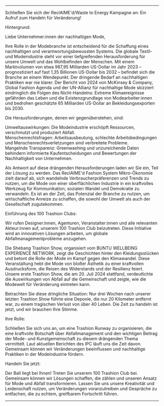 ---

Schließen Sie sich der ReclAIME'd/Waste to Energy Kampagne an: Ein Aufruf zum Handeln für Veränderung!

Hintergrund:

Liebe Unternehmer:innen der nachhaltigen Mode,

Ihre Rolle in der Modebranche ist entscheidend für die Schaffung eines nachhaltigen und verantwortungsbewussten Systems. Die globale Textil- und Modeindustrie steht vor einer tiefgreifenden Herausforderung für unsere Umwelt und das Wohlbefinden der Menschen. Mit einem Marktvolumen von etwa 987,95 Milliarden US-Dollar im Jahr 2023 – prognostiziert auf fast 1,35 Billionen US-Dollar bis 2032 – befindet sich die Branche an einem Wendepunkt. Der dringende Bedarf an nachhaltigen Praktiken war nie klarer. Der Bericht von 2024 von McKinsey & Company, Global Fashion Agenda und der UN-Allianz für nachhaltige Mode skizziert eindringlich die Folgen des Nicht-Handelns: Extreme Klimaereignisse gefährden das Leben und die Existenzgrundlage von Modearbeiter:innen und bedrohen geschätzte 65 Milliarden US-Dollar an Bekleidungsexporten bis 2030.

Die Herausforderungen, denen wir gegenüberstehen, sind:

Umweltauswirkungen: Die Modeindustrie erschöpft Ressourcen, verschmutzt und produziert Abfall.  
Menschenrechtsfragen: Arbeitsausbeutung, schlechte Arbeitsbedingungen und Menschenrechtsverletzungen sind verbreitete Probleme.  
Mangelnde Transparenz: Greenwashing und unzureichende Daten behindern informierte Kaufentscheidungen und Bewertungen der Nachhaltigkeit von Unternehmen.  

Als Antwort auf diese drängenden Herausforderungen laden wir Sie ein, Teil der Lösung zu werden. Das ReclAIME'd Fashion System Mikro-Ökonomie zielt darauf ab, sich wandelnde Verbraucherpräferenzen und Trends zu nutzen, um die Mode von einer oberflächlichen Industrie in ein kraftvolles Werkzeug für Kommunikation, sozialen Wandel und Demokratie zu verwandeln. Es ist an der Zeit, das Potenzial der Branche zu nutzen, um wirtschaftliche Anreize zu schaffen, die sowohl der Umwelt als auch der Gesellschaft zugutekommen.

Einführung des 100 Trashion Clubs:

Wir rufen Designer:innen, Agenturen, Veranstalter:innen und alle relevanten Akteur:innen auf, unserem 100 Trashion Club beizutreten. Diese Initiative wird an innovativen Lösungen arbeiten, um globale Abfallmanagementprobleme anzugehen.

Die Shebang Trashion Show, organisiert vom BUNTU WELLBEING EXPERIENCE NETWORK, zeigt die Geschichten hinter den Kleidungsstücken und betont die Rolle der Mode im Kampf gegen den Klimawandel. Diese Veranstaltung hebt die Mode von bloßer Ästhetik zu einer kraftvollen Ausdrucksform, die Reisen des Widerstands und der Resilienz feiert. Unsere erste Trashion Show, die am 20. Juli 2024 stattfand, verdeutlichte die Auswirkungen von Abfall auf die Gemeinschaft und zeigte, wie die Modewelt für Veränderung eintreten kann.

Betrachten Sie diese dringliche Situation: Nur drei Wochen nach unserer letzten Trashion Show führte eine Deponie, die nur 20 Kilometer entfernt war, zu einem tragischen Verlust von über 40 Leben. Die Zeit zu handeln ist jetzt, und wir brauchen Ihre Stimme.

Ihre Rolle:

Schließen Sie sich uns an, um eine Trashion Runway zu organisieren, die eine kraftvolle Botschaft über Abfallmanagement und den wichtigen Beitrag der Mode- und Kunstgemeinschaft zu diesem drängenden Thema vermittelt. Laut aktuellen Berichten des IPC läuft uns die Zeit davon. Gemeinsam können wir Veränderungen beeinflussen und nachhaltige Praktiken in der Modeindustrie fördern.

Handeln Sie jetzt:

Der Ball liegt bei Ihnen! Treten Sie unserem 100 Trashion Club bei. Gemeinsam können wir Lösungen schaffen, die zählen und unseren Ansatz für Mode und Abfall transformieren. Lassen Sie uns unsere Kreativität und Leidenschaft nutzen, um Veränderungen voranzutreiben und Gespräche zu entfachen, die zu echtem, greifbarem Fortschritt führen.

---